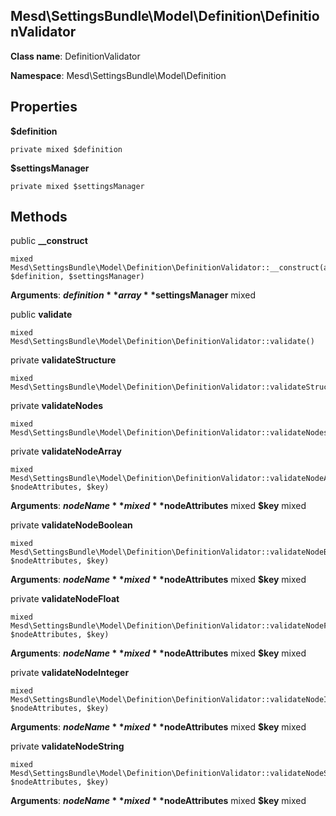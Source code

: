 Mesd\SettingsBundle\Model\Definition\DefinitionValidator
---------------

> 

> 


**Class name**: DefinitionValidator

**Namespace**: Mesd\SettingsBundle\Model\Definition









Properties
----------


**$definition** 



    private mixed $definition






**$settingsManager** 



    private mixed $settingsManager






Methods
-------


public **__construct**

    mixed Mesd\SettingsBundle\Model\Definition\DefinitionValidator::__construct(array $definition, $settingsManager)











**Arguments**:
**$definition** array 
**$settingsManager** mixed 



public **validate**

    mixed Mesd\SettingsBundle\Model\Definition\DefinitionValidator::validate()













private **validateStructure**

    mixed Mesd\SettingsBundle\Model\Definition\DefinitionValidator::validateStructure()













private **validateNodes**

    mixed Mesd\SettingsBundle\Model\Definition\DefinitionValidator::validateNodes()













private **validateNodeArray**

    mixed Mesd\SettingsBundle\Model\Definition\DefinitionValidator::validateNodeArray($nodeName, $nodeAttributes, $key)











**Arguments**:
**$nodeName** mixed 
**$nodeAttributes** mixed 
**$key** mixed 



private **validateNodeBoolean**

    mixed Mesd\SettingsBundle\Model\Definition\DefinitionValidator::validateNodeBoolean($nodeName, $nodeAttributes, $key)











**Arguments**:
**$nodeName** mixed 
**$nodeAttributes** mixed 
**$key** mixed 



private **validateNodeFloat**

    mixed Mesd\SettingsBundle\Model\Definition\DefinitionValidator::validateNodeFloat($nodeName, $nodeAttributes, $key)











**Arguments**:
**$nodeName** mixed 
**$nodeAttributes** mixed 
**$key** mixed 



private **validateNodeInteger**

    mixed Mesd\SettingsBundle\Model\Definition\DefinitionValidator::validateNodeInteger($nodeName, $nodeAttributes, $key)











**Arguments**:
**$nodeName** mixed 
**$nodeAttributes** mixed 
**$key** mixed 



private **validateNodeString**

    mixed Mesd\SettingsBundle\Model\Definition\DefinitionValidator::validateNodeString($nodeName, $nodeAttributes, $key)











**Arguments**:
**$nodeName** mixed 
**$nodeAttributes** mixed 
**$key** mixed 


